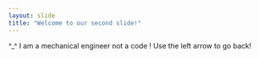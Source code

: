 ```yaml
---
layout: slide
title: "Welcome to our second slide!"
---
```

^_^ I am a mechanical engineer not a code ! 
Use the left arrow to go back!
